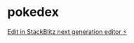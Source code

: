 # pokedex

[Edit in StackBlitz next generation editor ⚡️](https://stackblitz.com/~/github.com/Laiirton/pokedex)